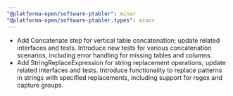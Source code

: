 ```yaml
---
"@platforma-open/software-ptabler": minor
"@platforma-open/software-ptabler.types": minor
---
```


- Add Concatenate step for vertical table concatenation; update related interfaces and tests. Introduce new tests for various concatenation scenarios, including error handling for missing tables and columns.
- Add StringReplaceExpression for string replacement operations; update related interfaces and tests. Introduce functionality to replace patterns in strings with specified replacements, including support for regex and capture groups.
